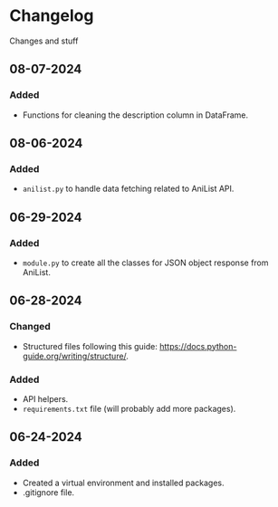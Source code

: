 # Changelog

Changes and stuff

## 08-07-2024
### Added
- Functions for cleaning the description column in DataFrame.

## 08-06-2024
### Added
- `anilist.py` to handle data fetching related to AniList API.

## 06-29-2024
### Added
- `module.py` to create all the classes for JSON object response from AniList.

## 06-28-2024
### Changed
- Structured files following this guide: https://docs.python-guide.org/writing/structure/.

### Added
- API helpers.
- `requirements.txt` file (will probably add more packages).

## 06-24-2024
### Added
- Created a virtual environment and installed packages.
- .gitignore file.